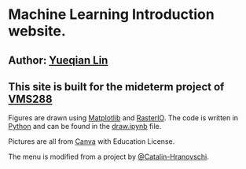 # Machine Learning Introduction website.
## Author: [Yueqian Lin](mailto:yueqian.lin@dukekunshan.edu.cn)

## This site is built for the mideterm project of [VMS288](https://kalexandrite.github.io/)

Figures are drawn using [Matplotlib](https://matplotlib.org/)
and [RasterIO](https://rasterio.readthedocs.io/en/latest/). The code is written in [Python](https://www.python.org/) and can be found in the [draw.ipynb](https://github.com/linyueqian/ml_intro/blob/master/draw.ipynb) file.

Pictures are all from [Canva](https://www.canva.com/) with Education License.

The menu is modified from a project by [@Catalin-Hranovschi](https://codepen.io/Catalin-Hranovschi/pen/ydogWP?editors=1100).

